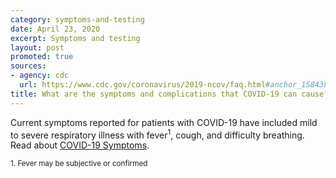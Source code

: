 ```yaml
---
category: symptoms-and-testing
date: April 23, 2020
excerpt: Symptoms and testing
layout: post
promoted: true
sources:
- agency: cdc
  url: https://www.cdc.gov/coronavirus/2019-ncov/faq.html#anchor_1584389201096
title: What are the symptoms and complications that COVID-19 can cause?
---
```


Current symptoms reported for patients with COVID-19 have included mild to severe respiratory illness with fever<sup>1</sup>, cough, and difficulty breathing. Read about [COVID-19 Symptoms](https://www.cdc.gov/coronavirus/2019-ncov/symptoms-testing/symptoms.html).

<sub>1. Fever may be subjective or confirmed</sub>

